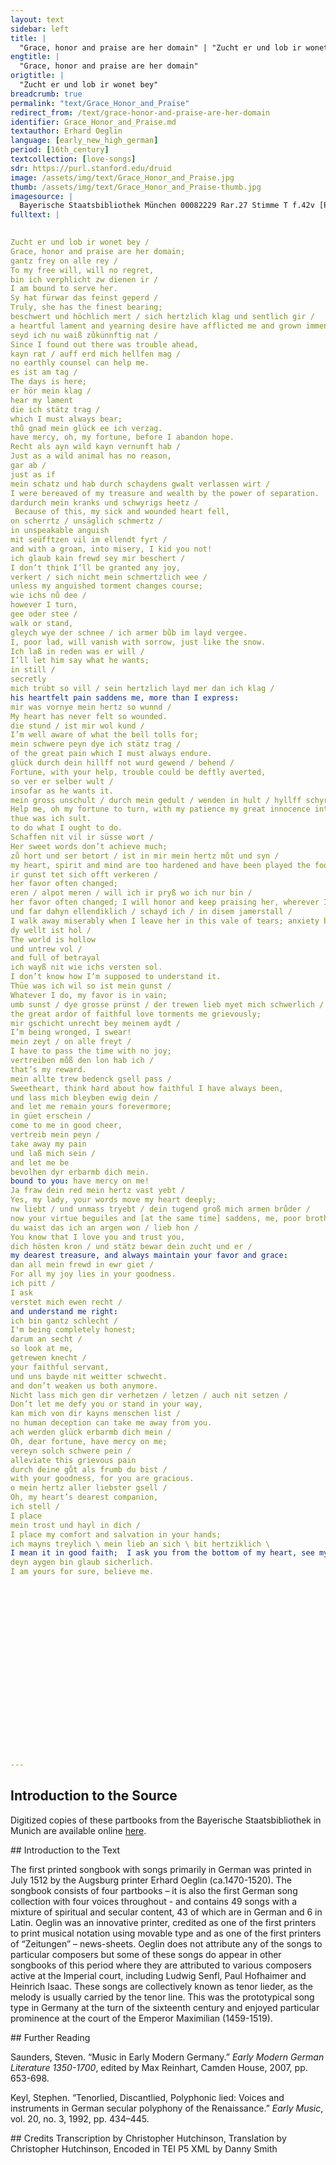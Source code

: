 ```yaml
---
layout: text
sidebar: left
title: |
  "Grace, honor and praise are her domain" | "Zucht er und lob ir wonet bey"
engtitle: |
  "Grace, honor and praise are her domain"
origtitle: |
  "Zucht er und lob ir wonet bey"
breadcrumb: true
permalink: "text/Grace_Honor_and_Praise"
redirect_from: /text/grace-honor-and-praise-are-her-domain
identifier: Grace_Honor_and_Praise.md
textauthor: Erhard Oeglin
language: [early_new_high_german]
period: [16th_century]
textcollection: [love-songs]
sdr: https://purl.stanford.edu/druid 
image: /assets/img/text/Grace_Honor_and_Praise.jpg
thumb: /assets/img/text/Grace_Honor_and_Praise-thumb.jpg
imagesource: |
  Bayerische Staatsbibliothek München 00082229 Rar.27 Stimme T f.42v [Public Domain]
fulltext: |
  

Zucht er und lob ir wonet bey /
Grace, honor and praise are her domain;
gantz frey on alle rey /
To my free will, will no regret,
bin ich verphlicht zw dienen ir /
I am bound to serve her.
Sy hat fürwar das feinst geperd /
Truly, she has the finest bearing;
beschwert und höchlich mert / sich hertzlich klag und sentlich gir /
a heartful lament and yearning desire have afflicted me and grown immensely
seyd ich nu waiß zůkünnftig nat /
Since I found out there was trouble ahead,
kayn rat / auff erd mich hellfen mag /
no earthly counsel can help me.
es ist am tag /
The days is here;
er hör mein klag /
hear my lament
die ich stätz trag /
which I must always bear;
thů gnad mein glück ee ich verzag.
have mercy, oh, my fortune, before I abandon hope.
Recht als ayn wild kayn vernunft hab /
Just as a wild animal has no reason,
gar ab /
just as if
mein schatz und hab durch schaydens gwalt verlassen wirt /
I were bereaved of my treasure and wealth by the power of separation.
dardurch mein kranks und schwyrigs heetz /
 Because of this, my sick and wounded heart fell,
on scherrtz / unsäglich schmertz /
in unspeakable anguish
mit seüfftzen vil im ellendt fyrt /
and with a groan, into misery, I kid you not!
ich glaub kain frewd sey mir beschert /
I don’t think I’ll be granted any joy,
verkert / sich nicht mein schmertzlich wee /
unless my anguished torment changes course;
wie ichs nů dee /
however I turn,
gee oder stee /
walk or stand,
gleych wye der schnee / ich armer bůb im layd vergee.
I, poor lad, will vanish with sorrow, just like the snow.
Ich laß in reden was er will /
I’ll let him say what he wants;
in still /
secretly
mich trübt so vill / sein hertzlich layd mer dan ich klag /
his heartfelt pain saddens me, more than I express:
mir was vornye mein hertz so wunnd /
My heart has never felt so wounded.
die stund / ist mir wol kund /
I’m well aware of what the bell tolls for;
mein schwere peyn dye ich stätz trag /
of the great pain which I must always endure.
glück durch dein hillff not wurd gewend / behend /
Fortune, with your help, trouble could be deftly averted,
so ver er selber wult /
insofar as he wants it.
mein gross unschult / durch mein gedult / wenden in hult / hyllff schyr mein glück
Help me, oh my fortune to turn, with my patience my great innocence into favor;
thue was ich sult.
to do what I ought to do.
Schaffen nit vil ir süsse wort /
Her sweet words don’t achieve much;
zů hort und ser betort / ist in mir mein hertz můt und syn /
my heart, spirit and mind are too hardened and have been played the fool;
ir gunst tet sich offt verkeren /
her favor often changed;
eren / alpot meren / will ich ir pryß wo ich nur bin /
her favor often changed; I will honor and keep praising her, wherever I am and wherever I go;
und far dahyn ellendiklich / schayd ich / in disem jamerstall /
I walk away miserably when I leave her in this vale of tears; anxiety brings misfortune.
dy wellt ist hol /
The world is hollow
und untrew vol /
and full of betrayal
ich wayß nit wie ichs versten sol.
I don’t know how I’m supposed to understand it. 
Thüe was ich wil so ist mein gunst /
Whatever I do, my favor is in vain;
umb sunst / dye grosse prünst / der trewen lieb myet mich schwerlich /
the great ardor of faithful love torments me grievously;
mir gschicht unrecht bey meinem aydt /
I’m being wronged, I swear!
mein zeyt / on alle freyt /
I have to pass the time with no joy;
vertreiben můß den lon hab ich /
that’s my reward.
mein allte trew bedenck gsell pass /
Sweetheart, think hard about how faithful I have always been,
und lass mich bleyben ewig dein /
and let me remain yours forevermore;
in güet erschein /
come to me in good cheer,
vertreib mein peyn /
take away my pain
und laß mich sein /
and let me be
bevolhen dyr erbarmb dich mein.
bound to you: have mercy on me!
Ja fraw dein red mein hertz vast yebt /
Yes, my lady, your words move my heart deeply;
nw liebt / und unmass tryebt / dein tugend groß mich armen brůder /
now your virtue beguiles and [at the same time] saddens, me, poor brother that I am, without measure.
du waist das ich an argen won / lieb hon / 
You know that I love you and trust you,
dich hösten kron / und stätz bewar dein zucht und er /
my dearest treasure, and always maintain your favor and grace:
dan all mein frewd in ewr giet /
For all my joy lies in your goodness.
ich pitt /
I ask
verstet mich ewen recht /
and understand me right:
ich bin gantz schlecht /
I'm being completely honest;
darum an secht /
so look at me,
getrewen knecht /
your faithful servant,
und uns bayde nit weitter schwecht.
and don’t weaken us both anymore.
Nicht lass mich gen dir verhetzen / letzen / auch nit setzen /
Don’t let me defy you or stand in your way,
kan mich von dir kayns menschen list /
no human deception can take me away from you.
ach werden glück erbarmb dich mein /
Oh, dear fortune, have mercy on me;
vereyn solch schwere pein /
alleviate this grievous pain
durch deine gůt als frumb du bist /
with your goodness, for you are gracious.
o mein hertz aller liebster gsell /
Oh, my heart’s dearest companion,
ich stell /
I place
mein trost und hayl in dich /
I place my comfort and salvation in your hands;
ich mayns treylich \ mein lieb an sich \ bit hertziklich \
I mean it in good faith;  I ask you from the bottom of my heart, see my devotion:
deyn aygen bin glaub sicherlich.
I am yours for sure, believe me.





















--- 
```

## Introduction to the Source 
<p>Digitized copies of these partbooks from the Bayerische Staatsbibliothek in Munich are available online <a href="https://stimmbuecher.digitale-sammlungen.de//view?id=bsb00082229">here</a>.</p>
## Introduction to the Text 
<p>The first printed songbook with songs primarily in German was printed in July 1512 by the Augsburg printer Erhard Oeglin (ca.1470-1520). The songbook consists of four partbooks – it is also the first German song collection with four voices throughout - and contains 49 songs with a mixture of spiritual and secular content, 43 of which are in German and 6 in Latin. Oeglin was an innovative printer, credited as one of the first printers to print musical notation using movable type and as one of the first printers of “Zeitungen” – news-sheets. Oeglin does not attribute any of the songs to particular composers but some of these songs do appear in other songbooks of this period where they are attributed to various composers active at the Imperial court, including Ludwig Senfl, Paul Hofhaimer and Heinrich Isaac. These songs are collectively known as tenor lieder, as the melody is usually carried by the tenor line. This was the prototypical song type in Germany at the turn of the sixteenth century and enjoyed particular prominence at the court of the Emperor Maximilian (1459-1519).</p>
## Further Reading 
<p>Saunders, Steven. “Music in Early Modern Germany.” <em>Early Modern German Literature 1350-1700</em>, edited by Max Reinhart, Camden House, 2007, pp. 653-698.</p> <p>Keyl, Stephen. “Tenorlied, Discantlied, Polyphonic lied: Voices and instruments in German secular polyphony of the Renaissance.” <em>Early Music</em>, vol. 20, no. 3, 1992, pp. 434–445.</p>
## Credits
Transcription by Christopher Hutchinson, Translation by Christopher Hutchinson, Encoded in TEI P5 XML by Danny Smith

